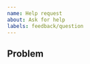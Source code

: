 ```yaml
---
name: Help request
about: Ask for help
labels: feedback/question
---
```


<!-- Provide a general summary of the issue in the title above. -->

## Problem

<!-- Describe your problem or state your question. -->

<!-- What have you attempted to do to workaround the problem? -->

<!-- What type of help do you need from us? -->

